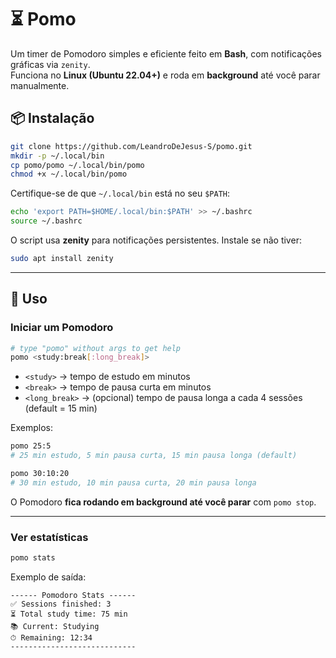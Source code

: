 # ⏳ Pomo

Um timer de Pomodoro simples e eficiente feito em **Bash**, com notificações gráficas via `zenity`.  
Funciona no **Linux (Ubuntu 22.04+)** e roda em **background** até você parar manualmente.

## 📦 Instalação

```bash
git clone https://github.com/LeandroDeJesus-S/pomo.git
mkdir -p ~/.local/bin
cp pomo/pomo ~/.local/bin/pomo
chmod +x ~/.local/bin/pomo
```

Certifique-se de que `~/.local/bin` está no seu `$PATH`:

```bash
echo 'export PATH=$HOME/.local/bin:$PATH' >> ~/.bashrc
source ~/.bashrc
```

O script usa **zenity** para notificações persistentes. Instale se não tiver:

```bash
sudo apt install zenity
```

---

## 🚀 Uso

### Iniciar um Pomodoro

```bash
# type "pomo" without args to get help
pomo <study:break[:long_break]>
```

* `<study>` → tempo de estudo em minutos
* `<break>` → tempo de pausa curta em minutos
* `<long_break>` → (opcional) tempo de pausa longa a cada 4 sessões (default = 15 min)

Exemplos:

```bash
pomo 25:5
# 25 min estudo, 5 min pausa curta, 15 min pausa longa (default)

pomo 30:10:20
# 30 min estudo, 10 min pausa curta, 20 min pausa longa
```

O Pomodoro **fica rodando em background até você parar** com `pomo stop`.

---

### Ver estatísticas

```bash
pomo stats
```

Exemplo de saída:

```
------ Pomodoro Stats ------
✅ Sessions finished: 3
⏳ Total study time: 75 min
📚 Current: Studying
⏱ Remaining: 12:34
----------------------------
```
